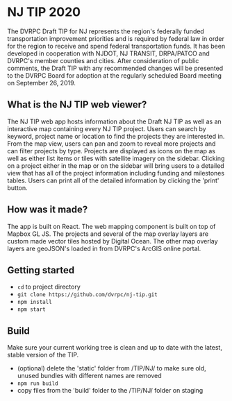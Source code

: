 # NJ TIP 2020
The DVRPC Draft TIP for NJ represents the region's federally funded transportation improvement priorities and is required by federal law in order for the region to receive and spend federal transportation funds. It has been developed in cooperation with NJDOT, NJ TRANSIT, DRPA/PATCO and DVRPC's member counties and cities. After consideration of public comments, the Draft TIP with any recommended changes will be presented to the DVRPC Board for adoption at the regularly scheduled Board meeting on September 26, 2019.

## What is the NJ TIP web viewer?
The NJ TIP web app hosts information about the Draft NJ TIP as well as an interactive map containing every NJ TIP project. Users can search by keyword, project name or location to find the projects they are interested in. From the map view, users can pan and zoom to reveal more projects and can filter projects by type. Projects are displayed as icons on the map as well as either list items or tiles with satellite imagery on the sidebar. Clicking on a project either in the map or on the sidebar will bring users to a detailed view that has all of the project information including funding and milestones tables. Users can print all of the detailed information by clicking the 'print' button.

## How was it made?
The app is built on React. The web mapping component is built on top of Mapbox GL JS. The projects and several of the map overlay layers are custom made vector tiles hosted by Digital Ocean. The other map overlay layers are geoJSON's loaded in from DVRPC's ArcGIS online portal.

## Getting started
- `cd` to project directory
- `git clone https://github.com/dvrpc/nj-tip.git`
- `npm install`
- `npm start`

## Build
Make sure your current working tree is clean and up to date with the latest, stable version of the TIP.
- (optional) delete the 'static' folder from /TIP/NJ/ to make sure old, unused bundles with different names are removed
- `npm run build`
- copy files from the 'build' folder to the /TIP/NJ/ folder on staging
